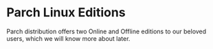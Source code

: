 # Parch Linux Editions

Parch distribution offers two Online and Offline editions to our beloved users,
which we will know more about later.
